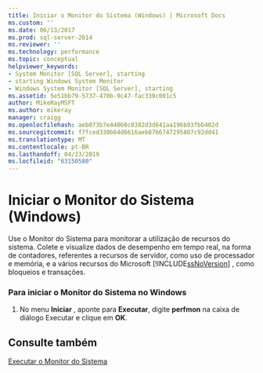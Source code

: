 ```yaml
---
title: Iniciar o Monitor do Sistema (Windows) | Microsoft Docs
ms.custom: ''
ms.date: 06/13/2017
ms.prod: sql-server-2014
ms.reviewer: ''
ms.technology: performance
ms.topic: conceptual
helpviewer_keywords:
- System Monitor [SQL Server], starting
- starting Windows System Monitor
- Windows System Monitor [SQL Server], starting
ms.assetid: 5e51bb79-5737-470b-9c47-fac330c001c5
author: MikeRayMSFT
ms.author: mikeray
manager: craigg
ms.openlocfilehash: aeb073b7e44060c0382d3d641aa196b93fbb402d
ms.sourcegitcommit: f7fced330b64d6616aeb8766747295807c92dd41
ms.translationtype: MT
ms.contentlocale: pt-BR
ms.lasthandoff: 04/23/2019
ms.locfileid: "63150580"
---
```

# <a name="start-system-monitor-windows"></a>Iniciar o Monitor do Sistema (Windows)
  Use o Monitor do Sistema para monitorar a utilização de recursos do sistema. Colete e visualize dados de desempenho em tempo real, na forma de contadores, referentes a recursos de servidor, como uso de processador e memória, e a vários recursos do Microsoft [!INCLUDE[ssNoVersion](../../includes/ssnoversion-md.md)] , como bloqueios e transações.  
  
### <a name="to-start-system-monitor-in-windows"></a>Para iniciar o Monitor do Sistema no Windows  
  
1.  No menu **Iniciar** , aponte para **Executar**, digite **perfmon** na caixa de diálogo Executar e clique em **OK**.  
  
## <a name="see-also"></a>Consulte também  
 [Executar o Monitor do Sistema](../performance-monitor/run-system-monitor.md)  
  
  
